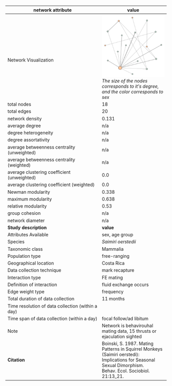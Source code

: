 network attribute|value
---|---
<img width=2500> Network Visualization | ![NetworkImage](/Networks/Visualizations/squirrel_monkey_boinkski_sexual_network.png) *The size of the nodes corresponds to it's degree, and the color corresponds to sex*
total nodes|18
total edges|20
network density|0.131
average degree|n/a
degree heterogeneity|n/a
degree assortativity|n/a
average betweenness centrality (unweighted)|n/a
average betweenness centrality (weighted)|n/a
average clustering coefficient (unweighted)|0.0
average clustering coefficient (weighted)|0.0
Newman modularity|0.338
maximum modularity|0.638
relative modularity|0.53
group cohesion|n/a
network diameter|n/a
**Study description**|**value**
Attributes Available|sex, age group
Species|*Saimiri oerstedii*
Taxonomic class|Mammalia
Population type|free-ranging
Geographical location|Costa Rica
Data collection technique|mark recapture
Interaction type|FE mating
Definition of interaction|fluid exchange occurs
Edge weight type|frequency
Total duration of data collection|11 months
Time resolution of data collection (within a day)|
Time span of data collection (within a day)|focal follow/ad libitum
Note|Network is behavirouhal mating data, 15 thrusts or ejaculation sighted
**Citation** | Boinski, S. 1987. Mating Patterns in Squirrel Monkeys <br> (Saimiri oerstedi): Implications for Seasonal Sexual Dimorphism. <br> Behav. Ecol. Sociobiol. 21:13_21.
